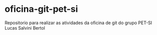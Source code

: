 # oficina-git-pet-si
Repositorio para realizar as atividades da oficina de git do grupo PET-SI
Lucas Salvini Bertol